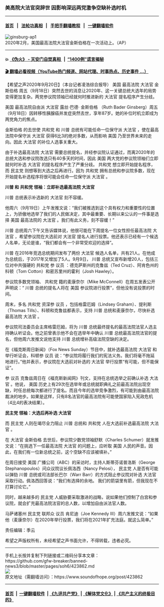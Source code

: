 ### 美高院大法官突辞世 因影响深远两党激争空缺补选时机
------------------------

#### [首页](https://github.com/gfw-breaker/banned-news3/blob/master/README.md) &nbsp;&nbsp;|&nbsp;&nbsp; [法轮功真相](https://github.com/begood0513/basic/blob/master/README.md)  &nbsp;&nbsp;|&nbsp;&nbsp; [手把手翻墙教程](https://github.com/gfw-breaker/guides/wiki)  &nbsp;&nbsp;|&nbsp;&nbsp; [一键翻墙软件](https://github.com/gfw-breaker/nogfw/blob/master/README.md)  



<div><img alt="ginsburg-ap1" src="https://img.soundofhope.org/2020-09/ginsburg-ap1-1600641288397.jpg"/>
<br/><figcaption class="caption">
 2020年2月，美国最高法院大法官金斯伯格在一次活动上。（AP）
</figcaption></div><hr/>

#### 💥 [《伪火》 - 天安门自焚真相 ](http://158.247.195.190:10000/videos/blog/weihuo.html)&nbsp; |&nbsp; [“1400例”谎言揭秘  ](http://158.247.195.190:10000/videos/blog/jiexi1400.html)

#### [ 🎬  翻墙必看视频（YouTube热门频道、网站代理、时事热点、历史事件 ...）](https://github.com/gfw-breaker/links/blob/master/banned.md)

<div><div class="Content__Wrapper sc-1bvya0-0 grZQxZ">
 <p class="meta-top">
  <span class="meta">
   【希望之声2020年9月20日】（本台记者凌浩综合报导）
  </span>
  <ok href="/term/1045">
   美国
  </ok>
  最高法院
  <ok href="/term/28528">
   大法官
  </ok>
  <ok href="/term/379591">
   金斯伯格
  </ok>
  周五（9月18日）突然去世的消息让2020年、这一关键总统大选年的局势变得更加复杂。两党参议院领袖已经就何时推进新的
  <ok href="/term/28528">
   大法官
  </ok>
  提名程序产生分歧。
 </p>
 <p>
 </p>
 <div class="AD_Embed__Wrap-sc-1xslmin-0 igMuqX module desktop">
  <div>
  </div>
 </div>
 <p>
  <ok href="/term/1045">
   美国
  </ok>
  最高法院自由派
  <ok href="/term/28528">
   大法官
  </ok>
  露丝·巴德·
  <ok href="/term/379591">
   金斯伯格
  </ok>
  （Ruth Bader Ginsberg）周五（9月18日）因转移性胰腺癌并发症突然去世，享年87岁。她的补位时机立即成为两党角力的焦点。
 </p>
 <p>
 </p>
 <p>
  <ok href="/term/379591">
   金斯伯格
  </ok>
  的去世使
  <ok href="/term/2717">
   共和党
  </ok>
  和
  <ok href="/term/1041">
   川普
  </ok>
  总统有可能任命一位保守派
  <ok href="/term/28528">
   大法官
  </ok>
  ，使在最高法院中保守派
  <ok href="/term/28528">
   大法官
  </ok>
  获得6比3的绝对多数，从而影响
  <ok href="/term/1045">
   美国
  </ok>
  乃至世界未来的走向。因此
  <ok href="/term/28528">
   大法官
  </ok>
  的补位人选事关重大。
 </p>
 <p>
 </p>
 <p>
  由于补选最高法院
  <ok href="/term/28528">
   大法官
  </ok>
  需要总统提名，并经参议院认证通过，而离2020年的总统大选和参议院改选只有40多天的时间，因此
  <ok href="/term/1045">
   美国
  </ok>
  两大党的参议院领袖们立即就何时补选
  <ok href="/term/28528">
   大法官
  </ok>
  的提名程序产生了严重分歧。
  <ok href="/term/2717">
   共和党
  </ok>
  想立即开始提名程序，而
  <ok href="/term/2718">
   民主党
  </ok>
  则想等到大选之后再进行。因为
  <ok href="/term/2717">
   共和党
  </ok>
  拥有总统和参议院多数，现在开始提名补选程序将很可能会任命一位保守派
  <ok href="/term/28528">
   大法官
  </ok>
  。
 </p>
 <p>
 </p>
 <p>
  <strong>
   <ok href="/term/1041">
    川普
   </ok>
   和
   <ok href="/term/2717">
    共和党
   </ok>
   领袖：立即补选最高法院
   <ok href="/term/28528">
    大法官
   </ok>
  </strong>
 </p>
 <p>
 </p>
 <p>
  <ok href="/term/1041">
   川普
  </ok>
  总统表示补选新的
  <ok href="/term/28528">
   大法官
  </ok>
  刻不容缓。
 </p>
 <p>
 </p>
 <p>
  他周六（9月19日）上午发推文说：“我们被推选到这个具有权力和重要性的位置上，为骄傲地选举了我们的人民做决定，其中最重要、长期以来公认的一件事是选择
  <ok href="/term/1045">
   美国
  </ok>
  最高法院的
  <ok href="/term/28528">
   大法官
  </ok>
  。我们有此义务，刻不容缓！”
 </p>
 <p>
 </p>
 <p>
  <ok href="/term/1041">
   川普
  </ok>
  总统周六下午又告诉媒体说，他很可能在下周提名一位女性担任最高法院
  <ok href="/term/28528">
   大法官
  </ok>
  ，希望参议院在大选前对
  <ok href="/term/28528">
   大法官
  </ok>
  提名人进行投票。他还表示已经有一个候选人名单，无论是谁，“我们都会有一个非常受欢迎的选择”。
 </p>
 <p>
 </p>
 <p>
  <ok href="/term/1041">
   川普
  </ok>
  在2016年竞选总统期间发布了两份
  <ok href="/term/28528">
   大法官
  </ok>
  候选人名单，共有21人。在他成为总统后，于2017年又增加了5人。9月9日，
  <ok href="/term/1041">
   川普
  </ok>
  总统又宣布新增20人，包括三位对中共强硬的
  <ok href="/term/2717">
   共和党
  </ok>
  参
  <ok href="/term/2780">
   议员
  </ok>
  ：德克萨斯州的克鲁兹（Ted Cruz）、阿肯色州的科顿（Tom Cotton）和密苏里州的霍利（Josh Hawley）。
 </p>
 <p>
 </p>
 <p>
  参议院多数党领袖、
  <ok href="/term/2717">
   共和党
  </ok>
  籍的麦康奈尔（Mike McConnell）在周五发表公开声明说：“
  <ok href="/term/1041">
   川普
  </ok>
  总统的提名人将在
  <ok href="/term/1045">
   美国
  </ok>
  参议院进行投票”，但他没有说投票的时间。
 </p>
 <p>
 </p>
 <p>
  周末，多名
  <ok href="/term/2717">
   共和党
  </ok>
  资深参
  <ok href="/term/2780">
   议员
  </ok>
  ，包括格雷厄姆（Lindsey Graham）、提利斯（Thomas Tills）、科顿和克鲁兹都表示，支持
  <ok href="/term/1041">
   川普
  </ok>
  总统和麦康奈尔，尽快补选最高法院
  <ok href="/term/28528">
   大法官
  </ok>
  。
 </p>
 <p>
 </p>
 <p>
  参议院司法委员会主席格雷厄姆，将为
  <ok href="/term/1041">
   川普
  </ok>
  总统最终提名的最高法院法官人选主持确认听证会。他之前曾表示他不会在选举年中确认
  <ok href="/term/1041">
   川普
  </ok>
  总统最高法院法官的提名，但他周六发推文说他支持
  <ok href="/term/1041">
   川普
  </ok>
  总统增补高级法院空缺的决定。
 </p>
 <div class="AD_Embed__Wrap-sc-1xslmin-0 igMuqX module desktop">
  <div>
  </div>
 </div>
 <p>
 </p>
 <p>
  在《福克斯周日新闻》（Fox News Sunday）节目中，就补选最高法院
  <ok href="/term/28528">
   大法官
  </ok>
  和举行听证会，科顿参
  <ok href="/term/2780">
   议员
  </ok>
  说：“参议院将履行我们的宪法义务。我们将毫不拖延地进行。”他并表示，参议院在大选前对补选的
  <ok href="/term/28528">
   大法官
  </ok>
  举行投票“有可能，但不能保证”。
 </p>
 <p>
 </p>
 <p>
  参
  <ok href="/term/2780">
   议员
  </ok>
  克鲁兹周日在《福克斯新闻网》刊文，支持在总统选举之前确认补选
  <ok href="/term/28528">
   大法官
  </ok>
  。他说，
  <ok href="/term/1045">
   美国
  </ok>
  历史上有29次在选举年或总统就职典礼之前最高法院出现空缺，时任总统每次都进行了提名。而且今年的选举竞争激烈，有可能到由最高法院裁决的地步。如果是这样，只有8名法官的最高法院有可能使国家陷入宪政危机（4比4的表决结果）。
 </p>
 <p>
 </p>
 <p>
  <strong>
   <ok href="/term/2718">
    民主党
   </ok>
   领袖：大选后再补选
   <ok href="/term/28528">
    大法官
   </ok>
  </strong>
 </p>
 <p>
 </p>
 <p>
  而
  <ok href="/term/2718">
   民主党
  </ok>
  人则在竭尽全力阻止
  <ok href="/term/1041">
   川普
  </ok>
  总统和
  <ok href="/term/2717">
   共和党
  </ok>
  人在大选前补选最高法院
  <ok href="/term/28528">
   大法官
  </ok>
  。
 </p>
 <p>
 </p>
 <p>
  在
  <ok href="/term/28528">
   大法官
  </ok>
  <ok href="/term/379591">
   金斯伯格
  </ok>
  去世后，参议院少数党领袖舒默（Charles Schumer）就发推文说：“在挑选下一任最高法院
  <ok href="/term/28528">
   大法官
  </ok>
  的问题上，应听取
  <ok href="/term/1045">
   美国
  </ok>
  人民的声音。因此，在我们有一位新总统之前，这个空缺不应该被填补。”
 </p>
 <p>
 </p>
 <p>
  在周日接受
  <ok href="/term/1045">
   美国
  </ok>
  广播公司（ABC）的采访时，主持人斯蒂芬诺普洛斯（George Stephanopoulos）问众议院议长佩洛西（Nancy Pelosi），
  <ok href="/term/2718">
   民主党
  </ok>
  人是否有可能以弹劾
  <ok href="/term/1041">
   川普
  </ok>
  总统或司法部长巴尔（Warr Barr）的方式阻止参议院对补选
  <ok href="/term/28528">
   大法官
  </ok>
  采取行动。佩洛西回答说：“我们有选择的余地。 我们的箭袋里有箭，但我现在不打算讨论它。”
 </p>
 <p>
 </p>
 <p>
  同时，越来越多的
  <ok href="/term/2718">
   民主党
  </ok>
  人威胁要采取激进的战略，说如果他们控制了白宫和参议院，就会扩充最高法院法官的总人数，以增加自由派法官人数。
 </p>
 <p>
 </p>
 <p>
  马萨诸塞州
  <ok href="/term/2718">
   民主党
  </ok>
  联邦众
  <ok href="/term/2780">
   议员
  </ok>
  肯尼迪（Joe Kennedy III）周六发推文说：“如果他（麦康奈尔）在2020年举行投票，我们将在2021年扩充法庭。就这么简单。”
 </p>
 <p class="meta-btm">
  责任编辑：季云
 </p>
 <p class="meta-btm">
  希望之声版权所有，未经希望之声书面允许，不得转载，违者必究。
 </p>
</div>
</div>
<hr/>
手机上长按并复制下列链接或二维码分享本文章：<br/>
https://github.com/gfw-breaker/banned-news3/blob/master/pages/soh6/423862.md <br/>
<a href='https://github.com/gfw-breaker/banned-news3/blob/master/pages/soh6/423862.md'><img src='https://github.com/gfw-breaker/banned-news3/blob/master/pages/soh6/423862.md.png'/></a> <br/>
原文地址（需翻墙访问）：https://www.soundofhope.org/post/423862


------------------------
#### [首页](https://github.com/gfw-breaker/banned-news3/blob/master/README.md) &nbsp;|&nbsp; [一键翻墙软件](https://github.com/gfw-breaker/nogfw/blob/master/README.md) &nbsp;| [《九评共产党》](https://github.com/gfw-breaker/9ping.md/blob/master/README.md#九评之一评共产党是什么) | [《解体党文化》](https://github.com/gfw-breaker/jtdwh.md/blob/master/README.md) | [《共产主义的终极目的》](https://github.com/gfw-breaker/gczydzjmd.md/blob/master/README.md)


<img src='http://gfw-breaker.win/banned-news3/pages/soh6/423862.md' width='0px' height='0px'/>